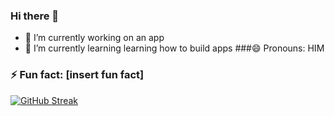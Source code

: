 ### Hi there 👋

- 🔭 I’m currently working on an app
- 🌱 I’m currently learning learning how to build apps
###😄 Pronouns: HIM
### ⚡ Fun fact: [insert fun fact]


[![GitHub Streak](https://github-readme-streak-stats.herokuapp.com/?user=paulkahura)](https://git.io/streak-stats)
